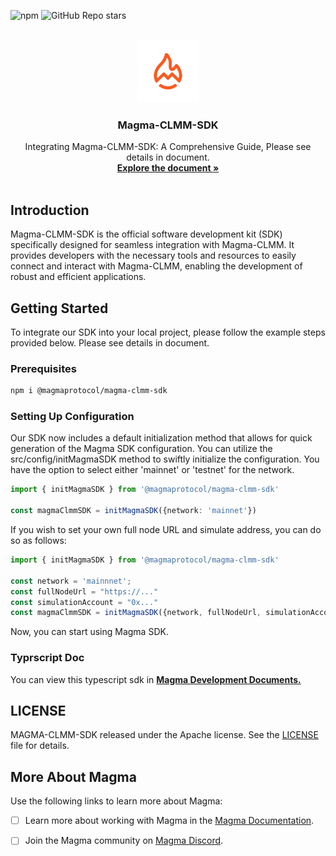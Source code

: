<a name="readme-top"></a>

![npm](https://img.shields.io/npm/v/%40magmaprotocol%2Fmagma-clmm-sdk?logo=npm&logoColor=rgb)
![GitHub Repo stars](https://img.shields.io/github/stars/MagmaFinanceIO/magma_clmm_sdk?logo=github)

<!-- PROJECT LOGO -->
<br />
<div align="center">
  <a >
    <img src="./icon_color.svg" alt="Logo" width="100" height="100">
  </a>

  <h3 align="center">Magma-CLMM-SDK</h3>

  <p align="center">
    Integrating Magma-CLMM-SDK: A Comprehensive Guide, Please see details in document.
    <br />
    <a href="https://github.com/MagmaFinanceIO/magma_sdk_doc"><strong>Explore the document »</strong></a>
<br />
    <br />
  </p>
</div>

## Introduction

Magma-CLMM-SDK is the official software development kit (SDK) specifically designed for seamless integration with Magma-CLMM. It provides developers with the necessary tools and resources to easily connect and interact with Magma-CLMM, enabling the development of robust and efficient applications.

## Getting Started

To integrate our SDK into your local project, please follow the example steps provided below.
Please see details in document.

### Prerequisites

```sh
npm i @magmaprotocol/magma-clmm-sdk
```

### Setting Up Configuration

Our SDK now includes a default initialization method that allows for quick generation of the Magma SDK configuration. You can utilize the src/config/initMagmaSDK method to swiftly initialize the configuration. You have the option to select either 'mainnet' or 'testnet' for the network.

```typescript
import { initMagmaSDK } from '@magmaprotocol/magma-clmm-sdk'

const magmaClmmSDK = initMagmaSDK({network: 'mainnet'})
```

If you wish to set your own full node URL and simulate address, you can do so as follows:

```typescript
import { initMagmaSDK } from '@magmaprotocol/magma-clmm-sdk'

const network = 'mainnnet';
const fullNodeUrl = "https://..."
const simulationAccount = "0x..."
const magmaClmmSDK = initMagmaSDK({network, fullNodeUrl, simulationAccount})
```

Now, you can start using Magma SDK.

### Typrscript Doc
You can view this typescript sdk in
<a href="https://github.com/MagmaFinanceIO/magma_sdk_doc"><strong> Magma Development Documents. </strong></a>
<br />

## LICENSE
MAGMA-CLMM-SDK released under the Apache license. See the [LICENSE](./LICENSE) file for details.

## More About Magma
Use the following links to learn more about Magma:
- [ ] Learn more about working with Magma in the [Magma Documentation]().

- [ ] Join the Magma community on [Magma Discord]().
